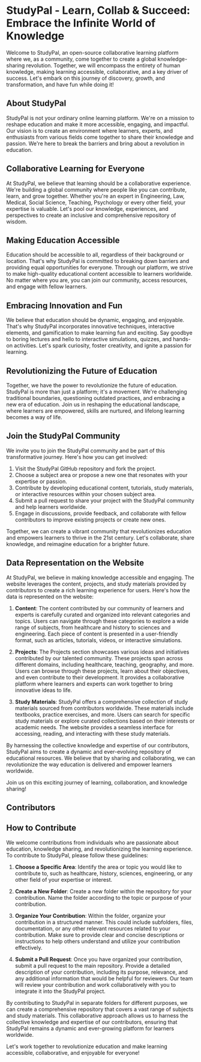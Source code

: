 # StudyPal - Learn, Collab & Succeed: Embrace the Infinite World of Knowledge

Welcome to StudyPal, an open-source collaborative learning platform where we, as a community, come together to create a global knowledge-sharing revolution. Together, we will encompass the entirety of human knowledge, making learning accessible, collaborative, and a key driver of success. Let's embark on this journey of discovery, growth, and transformation, and have fun while doing it!

## About StudyPal

StudyPal is not your ordinary online learning platform. We're on a mission to reshape education and make it more accessible, engaging, and impactful. Our vision is to create an environment where learners, experts, and enthusiasts from various fields come together to share their knowledge and passion. We're here to break the barriers and bring about a revolution in education.

## Collaborative Learning for Everyone

At StudyPal, we believe that learning should be a collaborative experience. We're building a global community where people like you can contribute, learn, and grow together. Whether you're an expert in Engineering, Law, Medical, Social Science, Teaching, Psychology or every other field, your expertise is valuable. Let's pool our knowledge, experiences, and perspectives to create an inclusive and comprehensive repository of wisdom.

## Making Education Accessible

Education should be accessible to all, regardless of their background or location. That's why StudyPal is committed to breaking down barriers and providing equal opportunities for everyone. Through our platform, we strive to make high-quality educational content accessible to learners worldwide. No matter where you are, you can join our community, access resources, and engage with fellow learners.

## Embracing Innovation and Fun

We believe that education should be dynamic, engaging, and enjoyable. That's why StudyPal incorporates innovative techniques, interactive elements, and gamification to make learning fun and exciting. Say goodbye to boring lectures and hello to interactive simulations, quizzes, and hands-on activities. Let's spark curiosity, foster creativity, and ignite a passion for learning.

## Revolutionizing the Future of Education

Together, we have the power to revolutionize the future of education. StudyPal is more than just a platform; it's a movement. We're challenging traditional boundaries, questioning outdated practices, and embracing a new era of education. Join us in reshaping the educational landscape, where learners are empowered, skills are nurtured, and lifelong learning becomes a way of life.

## Join the StudyPal Community

We invite you to join the StudyPal community and be part of this transformative journey. Here's how you can get involved:

1. Visit the StudyPal GitHub repository and fork the project.
2. Choose a subject area or propose a new one that resonates with your expertise or passion.
3. Contribute by developing educational content, tutorials, study materials, or interactive resources within your chosen subject area.
4. Submit a pull request to share your project with the StudyPal community and help learners worldwide.
5. Engage in discussions, provide feedback, and collaborate with fellow contributors to improve existing projects or create new ones.

Together, we can create a vibrant community that revolutionizes education and empowers learners to thrive in the 21st century. Let's collaborate, share knowledge, and reimagine education for a brighter future.

## Data Representation on the Website

At StudyPal, we believe in making knowledge accessible and engaging. The website leverages the content, projects, and study materials provided by contributors to create a rich learning experience for users. Here's how the data is represented on the website:

1. **Content**: The content contributed by our community of learners and experts is carefully curated and organized into relevant categories and topics. Users can navigate through these categories to explore a wide range of subjects, from healthcare and history to sciences and engineering. Each piece of content is presented in a user-friendly format, such as articles, tutorials, videos, or interactive simulations.

2. **Projects**: The Projects section showcases various ideas and initiatives contributed by our talented community. These projects span across different domains, including healthcare, teaching, geography, and more. Users can browse through these projects, learn about their objectives, and even contribute to their development. It provides a collaborative platform where learners and experts can work together to bring innovative ideas to life.

3. **Study Materials**: StudyPal offers a comprehensive collection of study materials sourced from contributors worldwide. These materials include textbooks, practice exercises, and more. Users can search for specific study materials or explore curated collections based on their interests or academic needs. The website provides a seamless interface for accessing, reading, and interacting with these study materials.

By harnessing the collective knowledge and expertise of our contributors, StudyPal aims to create a dynamic and ever-evolving repository of educational resources. We believe that by sharing and collaborating, we can revolutionize the way education is delivered and empower learners worldwide.

Join us on this exciting journey of learning, collaboration, and knowledge sharing!

## Contributors

<!-- ALL-CONTRIBUTORS-LIST:START - Do not remove or modify this section -->
<!-- prettier-ignore-start -->
<!-- markdownlint-disable -->

<!-- markdownlint-restore -->
<!-- prettier-ignore-end -->

<!-- ALL-CONTRIBUTORS-LIST:END -->

## How to Contribute

We welcome contributions from individuals who are passionate about education, knowledge sharing, and revolutionizing the learning experience. To contribute to StudyPal, please follow these guidelines:

1. **Choose a Specific Area**: Identify the area or topic you would like to contribute to, such as healthcare, history, sciences, engineering, or any other field of your expertise or interest.

2. **Create a New Folder**: Create a new folder within the repository for your contribution. Name the folder according to the topic or purpose of your contribution.

3. **Organize Your Contribution**: Within the folder, organize your contribution in a structured manner. This could include subfolders, files, documentation, or any other relevant resources related to your contribution. Make sure to provide clear and concise descriptions or instructions to help others understand and utilize your contribution effectively.

4. **Submit a Pull Request**: Once you have organized your contribution, submit a pull request to the main repository. Provide a detailed description of your contribution, including its purpose, relevance, and any additional information that would be helpful for reviewers. Our team will review your contribution and work collaboratively with you to integrate it into the StudyPal project.

By contributing to StudyPal in separate folders for different purposes, we can create a comprehensive repository that covers a vast range of subjects and study materials. This collaborative approach allows us to harness the collective knowledge and expertise of our contributors, ensuring that StudyPal remains a dynamic and ever-growing platform for learners worldwide.

Let's work together to revolutionize education and make learning accessible, collaborative, and enjoyable for everyone!
